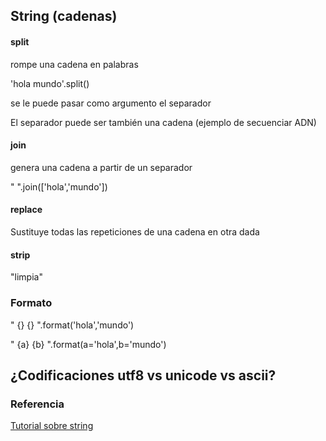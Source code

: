 ## String (cadenas)


#### split

rompe una cadena en palabras


'hola mundo'.split()

se le puede pasar como argumento el separador

El separador puede ser también una cadena (ejemplo de secuenciar ADN)

#### join

genera una cadena a partir de un separador

" ".join(['hola','mundo'])

#### replace



Sustituye todas las repeticiones de una cadena en otra dada

#### strip

"limpia" 

### Formato

" {} {} ".format('hola','mundo')

" {a} {b} ".format(a='hola',b='mundo')

## ¿Codificaciones utf8 vs unicode vs ascii?

### Referencia


[Tutorial sobre string](https://www.programiz.com/python-programming/string)



